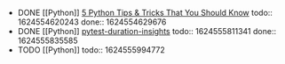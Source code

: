 - DONE [[Python]] [5 Python Tips & Tricks That You Should Know](https://youtu.be/XVB3dZ4H_AI)
  todo:: 1624554620243
  done:: 1624554629676
- DONE [[Python]] [pytest-duration-insights](https://calmcode.io/labs/pytest-duration-insights.html)
  todo:: 1624555811341
  done:: 1624555835585
- TODO [[Python]]
  todo:: 1624555994772
